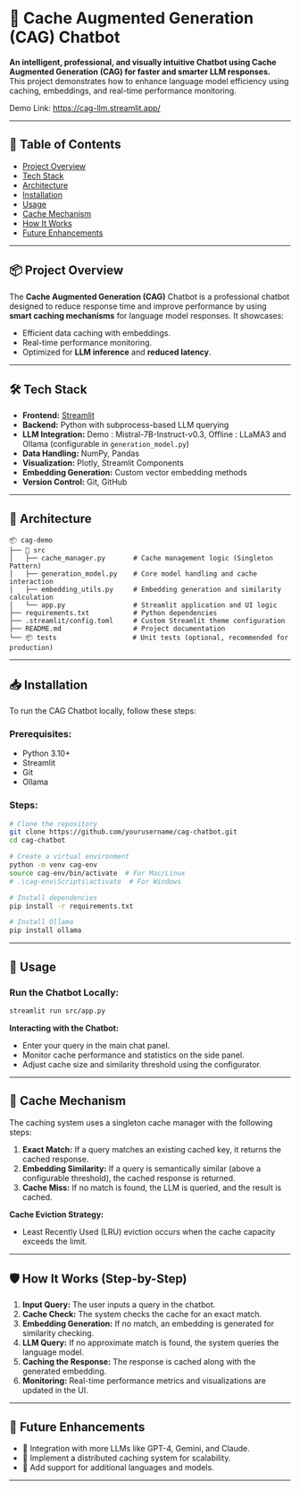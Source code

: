 # 💬 Cache Augmented Generation (CAG) Chatbot

**An intelligent, professional, and visually intuitive Chatbot using Cache Augmented Generation (CAG) for faster and smarter LLM responses.**  
This project demonstrates how to enhance language model efficiency using caching, embeddings, and real-time performance monitoring.

Demo Link: https://cag-llm.streamlit.app/ 

---

## 📖 Table of Contents

- [Project Overview](#project-overview)
- [Tech Stack](#tech-stack)
- [Architecture](#architecture)
- [Installation](#installation)
- [Usage](#usage)
- [Cache Mechanism](#cache-mechanism)
- [How It Works](#how-it-works)
- [Future Enhancements](#future-enhancements)

---

## 📦 Project Overview

The **Cache Augmented Generation (CAG)** Chatbot is a professional chatbot designed to reduce response time and improve performance by using **smart caching mechanisms** for language model responses. It showcases:

- Efficient data caching with embeddings.
- Real-time performance monitoring.
- Optimized for **LLM inference** and **reduced latency**.

---

## 🛠️ Tech Stack

- **Frontend:** [Streamlit](https://streamlit.io/)
- **Backend:** Python with subprocess-based LLM querying
- **LLM Integration:** Demo : Mistral-7B-Instruct-v0.3, Offline : LLaMA3 and Ollama (configurable in `generation_model.py`)
- **Data Handling:** NumPy, Pandas
- **Visualization:** Plotly, Streamlit Components
- **Embedding Generation:** Custom vector embedding methods
- **Version Control:** Git, GitHub

---

## 📐 Architecture

```plaintext
📦 cag-demo
├── 📂 src
│   ├── cache_manager.py       # Cache management logic (Singleton Pattern)
│   ├── generation_model.py    # Core model handling and cache interaction
│   ├── embedding_utils.py     # Embedding generation and similarity calculation
│   └── app.py                 # Streamlit application and UI logic
├── requirements.txt           # Python dependencies
├── .streamlit/config.toml     # Custom Streamlit theme configuration
├── README.md                  # Project documentation
└── 📦 tests                   # Unit tests (optional, recommended for production)
```

---

## 📥 Installation

To run the CAG Chatbot locally, follow these steps:

### **Prerequisites:**
- Python 3.10+
- Streamlit
- Git
- Ollama

### **Steps:**
```bash
# Clone the repository
git clone https://github.com/yourusername/cag-chatbot.git
cd cag-chatbot

# Create a virtual environment
python -m venv cag-env
source cag-env/bin/activate  # For Mac/Linux
# .\cag-env\Scripts\activate  # For Windows

# Install dependencies
pip install -r requirements.txt

# Install Ollama
pip install ollama
```

---

## 🚀 Usage

### **Run the Chatbot Locally:**
```bash
streamlit run src/app.py
```

**Interacting with the Chatbot:**
- Enter your query in the main chat panel.
- Monitor cache performance and statistics on the side panel.
- Adjust cache size and similarity threshold using the configurator.

---

## 🧠 Cache Mechanism

The caching system uses a singleton cache manager with the following steps:

1. **Exact Match:** If a query matches an existing cached key, it returns the cached response.
2. **Embedding Similarity:** If a query is semantically similar (above a configurable threshold), the cached response is returned.
3. **Cache Miss:** If no match is found, the LLM is queried, and the result is cached.

**Cache Eviction Strategy:**
- Least Recently Used (LRU) eviction occurs when the cache capacity exceeds the limit.

---

## 🛡️ How It Works (Step-by-Step)

1. **Input Query:** The user inputs a query in the chatbot.
2. **Cache Check:** The system checks the cache for an exact match.
3. **Embedding Generation:** If no match, an embedding is generated for similarity checking.
4. **LLM Query:** If no approximate match is found, the system queries the language model.
5. **Caching the Response:** The response is cached along with the generated embedding.
6. **Monitoring:** Real-time performance metrics and visualizations are updated in the UI.

---

## 🚧 Future Enhancements

- 🔧 Integration with more LLMs like GPT-4, Gemini, and Claude.
- 🔧 Implement a distributed caching system for scalability.
- 🔧 Add support for additional languages and models.

---



